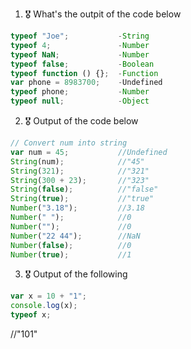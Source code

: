 1. 🎖 What's the outpit of the code below
```js
typeof "Joe";           -String
typeof 4;               -Number
typeof NaN;             -Number
typeof false;           -Boolean
typeof function () {};  -Function
var phone = 8983700;    -Undefined
typeof phone;           -Number
typeof null;            -Object
```

2. 🎖 Output of the code below
```js
// Convert num into string
var num = 45;           //Undefined
String(num);            //"45"
String(321);            //"321"
String(300 + 23);       //"323"
String(false);          //"false"
String(true);           //"true"
Number("3.18");         //3.18
Number(" ");            //0
Number("");             //0
Number("22 44");        //NaN
Number(false);          //0
Number(true);           //1
```

3. 🎖 Output of the following

```js
var x = 10 + "1";
console.log(x);
typeof x;
```
//"101"
